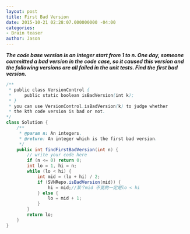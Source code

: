 ```yaml
---
layout: post
title: First Bad Version
date: 2015-10-21 02:28:07.000000000 -04:00
categories:
- Brain teaser
author: Jason
---
```

<p><strong><em>The code base version is an integer start from 1 to n. One day, someone committed a bad version in the code case, so it caused this version and the following versions are all failed in the unit tests. Find the first bad version.</em></strong></p>


``` java
/**
 * public class VersionControl {
 *     public static boolean isBadVersion(int k);
 * }
 * you can use VersionControl.isBadVersion(k) to judge whether 
 * the kth code version is bad or not.
*/
class Solution {
    /**
     * @param n: An integers.
     * @return: An integer which is the first bad version.
     */
    public int findFirstBadVersion(int n) {
        // write your code here
        if (n <= 0) return 0;
        int lo = 1, hi = n;
        while (lo < hi) {
            int mid = (lo + hi) / 2;
            if (SVNRepo.isBadVersion(mid)) {
                hi = mid;//某个mid 不变的一定是lo < hi
            } else {
                lo = mid + 1;
            }
        }
        return lo;
    }
}
```
